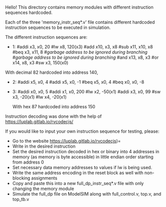 Hello! This directory contains memory modules with different instruction sequences hardcoded.

Each of the three 'memory_instr_seq*.v' file contains different hardcoded instruction sequences to be executed in simulation.

The different instruction sequences are:
 - 1:
  #addi x3, x0, 20
  #lw x8, 120(x3)
  #add x10, x3, x8
  #sub x11, x10, x8
  #beq x3, x11, 8
  #*garbage address to be ignored during  branching*
  #*garbage address to be ignored during branching*
  #and x13, x8, x3
  #or x14, x8, x3
  #sw x3, 150(x0)

  With decimal 82 hardcoded into address 140,

- 2:
  #addi x5, x0, 4
  #addi x5, x0, -1
  #beq x5, x0, 4
  #beq x0, x0, -8

- 3:
  #addi x0, x0, 5
  #addi x1, x0, 200
  #lw x2, -50(x1)
  #addi x3, x0, 99
  #sw x3, -20(x1)
  #lw x4, -20(x1)

  With hex 87 hardcoded into address 150

Instruction decoding was done with the help of https://luplab.gitlab.io/rvcodecjs/

If you would like to input your own instruction sequence for testing, please:
- Go to the website https://luplab.gitlab.io/rvcodecjs)=
- Write in the desired instruction
- Set the desired instruction decoded in hex or binary into 4 addresses in memory (as memory is byte accessible) in little endian order starting from address 0
- Set necessary data memory addresses to values if lw is being used.
- Write the same address encoding in the reset block as well with non-blocking assignments
- Copy and paste this into a new full_dp_instr_seq*.v file with only changing the memory module
- Simulate the full_dp file on ModelSIM along with full_control.v, top.v, and top_tb.v


